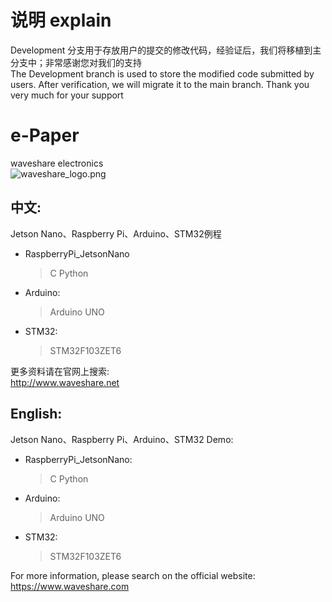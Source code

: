 ﻿# 说明 explain
Development 分支用于存放用户的提交的修改代码，经验证后，我们将移植到主分支中；非常感谢您对我们的支持</br>
The Development branch is used to store the modified code submitted by users. After verification, we will migrate it to the main branch. Thank you very much for your support 

# e-Paper  
waveshare electronics</br>
![waveshare_logo.png](waveshare_logo.png)

## 中文:  
Jetson Nano、Raspberry Pi、Arduino、STM32例程</br>
* RaspberryPi_JetsonNano  
    > C
    > Python 
* Arduino:  
    > Arduino UNO  
* STM32:  
    > STM32F103ZET6 
    
更多资料请在官网上搜索:  </br>
http://www.waveshare.net


## English:  
Jetson Nano、Raspberry Pi、Arduino、STM32 Demo:  </br>
* RaspberryPi_JetsonNano:  
    > C
    > Python
* Arduino:  
    > Arduino UNO  
* STM32:  
    > STM32F103ZET6 
    
For more information, please search on the official website:   </br>
https://www.waveshare.com



